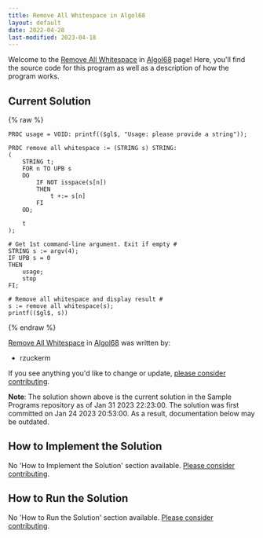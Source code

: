 ```yaml
---
title: Remove All Whitespace in Algol68
layout: default
date: 2022-04-28
last-modified: 2023-04-18
---
```


Welcome to the [Remove All Whitespace](https://sampleprograms.io/projects/remove-all-whitespace) in [Algol68](https://sampleprograms.io/languages/algol68) page! Here, you'll find the source code for this program as well as a description of how the program works.

## Current Solution

{% raw %}

```algol68
PROC usage = VOID: printf(($gl$, "Usage: please provide a string"));

PROC remove all whitespace := (STRING s) STRING:
(
    STRING t;
    FOR n TO UPB s
    DO
        IF NOT isspace(s[n])
        THEN
            t +:= s[n]
        FI
    OD;

    t
);

# Get 1st command-line argument. Exit if empty #
STRING s := argv(4);
IF UPB s = 0
THEN
    usage;
    stop
FI;

# Remove all whitespace and display result #
s := remove all whitespace(s);
printf(($gl$, s))
```

{% endraw %}

[Remove All Whitespace](https://sampleprograms.io/projects/remove-all-whitespace) in [Algol68](https://sampleprograms.io/languages/algol68) was written by:

- rzuckerm

If you see anything you'd like to change or update, [please consider contributing](https://github.com/TheRenegadeCoder/sample-programs).

**Note**: The solution shown above is the current solution in the Sample Programs repository as of Jan 31 2023 22:23:00. The solution was first committed on Jan 24 2023 20:53:00. As a result, documentation below may be outdated.

## How to Implement the Solution

No 'How to Implement the Solution' section available. [Please consider contributing](https://github.com/TheRenegadeCoder/sample-programs-website).

## How to Run the Solution

No 'How to Run the Solution' section available. [Please consider contributing](https://github.com/TheRenegadeCoder/sample-programs-website).